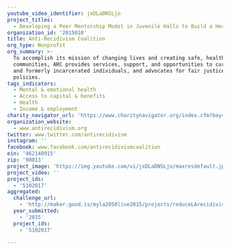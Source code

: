 ```yaml
---
youtube_video_identifier: jxDLaDNSLjo
project_titles:
  - Developing a Peer Mentorship Model in Juvenile Halls to Build a Healthier LA
organization_id: '2015010'
title: Anti-Recidivism Coalition
org_type: Nonprofit
org_summary: >-
  To accomplish its mission of changing lives and creating safe, healthy
  communities, ARC provides services, support, and opportunities to currently
  and formerly incarcerated individuals, and advocates for fair justice system
  policies.
tags_indicators:
  - Mental & emotional health
  - Access to capital & benefits
  - Health
  - Income & employment
charity_navigator_url: 'https://www.charitynavigator.org/index.cfm?bay=search.profile&ein=462140915'
organization_website:
  - www.antirecidivism.org
twitter: www.twitter.com/antirecidivism
instagram: ''
facebook: www.facebook.com/antirecidivismcoalition
ein: '462140915'
zip: '90013'
project_image: 'https://img.youtube.com/vi/jxDLaDNSLjo/maxresdefault.jpg'
project_video: ''
project_ids:
  - '5102017'
aggregated:
  challenge_url:
    - 'http://maker.good.is/myla2050live2015/projects/reduceLArecidivism.html'
  year_submitted:
    - '2015'
  project_ids:
    - '5102017'

---
```

